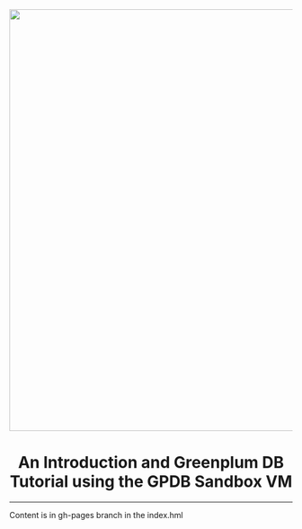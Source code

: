 <img src="https://raw.githubusercontent.com/greenplum-db/gpdb-sandbox-tutorials/gh-pages/images/GPDB.jpg" width="750">
<h1 align="center">An Introduction and Greenplum DB Tutorial using the GPDB Sandbox VM</h1>

****

Content is in gh-pages branch in the index.hml
